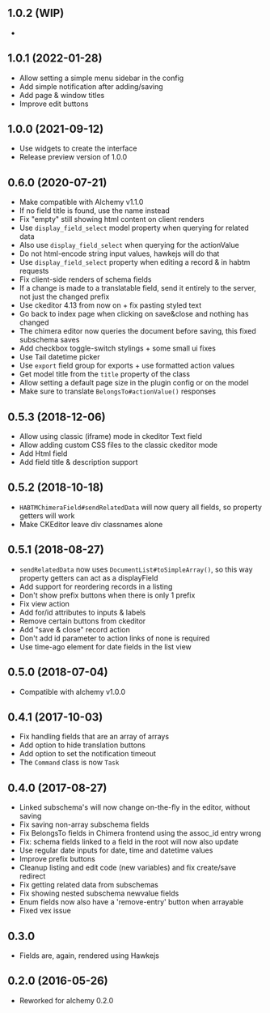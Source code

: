 ## 1.0.2 (WIP)

*

## 1.0.1 (2022-01-28)

* Allow setting a simple menu sidebar in the config
* Add simple notification after adding/saving
* Add page & window titles
* Improve edit buttons

## 1.0.0 (2021-09-12)

* Use widgets to create the interface
* Release preview version of 1.0.0

## 0.6.0 (2020-07-21)

* Make compatible with Alchemy v1.1.0
* If no field title is found, use the name instead
* Fix "empty" still showing html content on client renders
* Use `display_field_select` model property when querying for related data
* Also use `display_field_select` when querying for the actionValue
* Do not html-encode string input values, hawkejs will do that
* Use `display_field_select` property when editing a record & in habtm requests
* Fix client-side renders of schema fields
* If a change is made to a translatable field, send it entirely to the server, not just the changed prefix
* Use ckeditor 4.13 from now on + fix pasting styled text
* Go back to index page when clicking on save&close and nothing has changed
* The chimera editor now queries the document before saving, this fixed subschema saves
* Add checkbox toggle-switch stylings + some small ui fixes
* Use Tail datetime picker
* Use `export` field group for exports + use formatted action values
* Get model title from the `title` property of the class
* Allow setting a default page size in the plugin config or on the model
* Make sure to translate `BelongsTo#actionValue()` responses

## 0.5.3 (2018-12-06)

* Allow using classic (iframe) mode in ckeditor Text field
* Allow adding custom CSS files to the classic ckeditor mode
* Add Html field
* Add field title & description support

## 0.5.2 (2018-10-18)

* `HABTMChimeraField#sendRelatedData` will now query all fields, so property getters will work
* Make CKEditor leave div classnames alone

## 0.5.1 (2018-08-27)

* `sendRelatedData` now uses `DocumentList#toSimpleArray()`, so this way property getters can act as a displayField
* Add support for reordering records in a listing
* Don't show prefix buttons when there is only 1 prefix
* Fix view action
* Add for/id attributes to inputs & labels
* Remove certain buttons from ckeditor
* Add "save & close" record action
* Don't add id parameter to action links of none is required
* Use time-ago element for date fields in the list view

## 0.5.0 (2018-07-04)

* Compatible with alchemy v1.0.0

## 0.4.1 (2017-10-03)

* Fix handling fields that are an array of arrays
* Add option to hide translation buttons
* Add option to set the notification timeout
* The `Command` class is now `Task`

## 0.4.0 (2017-08-27)

* Linked subschema's will now change on-the-fly in the editor, without saving
* Fix saving non-array subschema fields
* Fix BelongsTo fields in Chimera frontend using the assoc_id entry wrong
* Fix: schema fields linked to a field in the root will now also update
* Use regular date inputs for date, time and datetime values
* Improve prefix buttons
* Cleanup listing and edit code (new variables) and fix create/save redirect
* Fix getting related data from subschemas
* Fix showing nested subschema newvalue fields
* Enum fields now also have a 'remove-entry' button when arrayable
* Fixed vex issue

## 0.3.0

* Fields are, again, rendered using Hawkejs

## 0.2.0 (2016-05-26)

* Reworked for alchemy 0.2.0